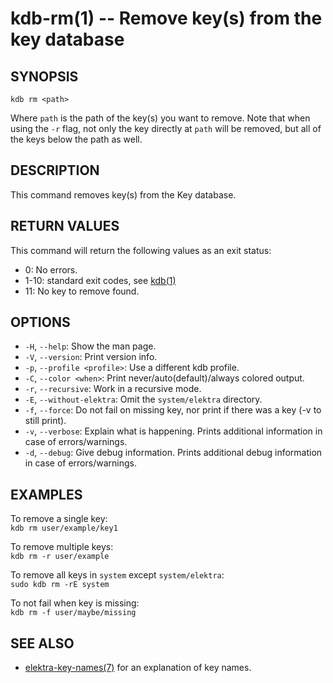 # kdb-rm(1) -- Remove key(s) from the key database

## SYNOPSIS

`kdb rm <path>`

Where `path` is the path of the key(s) you want to remove.
Note that when using the `-r` flag, not only the key directly at `path` will be removed, but all of the keys below the path as well.

## DESCRIPTION

This command removes key(s) from the Key database.

## RETURN VALUES

This command will return the following values as an exit status:

- 0:
  No errors.
- 1-10:
  standard exit codes, see [kdb(1)](kdb.md)
- 11:
  No key to remove found.

## OPTIONS

- `-H`, `--help`:
  Show the man page.
- `-V`, `--version`:
  Print version info.
- `-p`, `--profile <profile>`:
  Use a different kdb profile.
- `-C`, `--color <when>`:
  Print never/auto(default)/always colored output.
- `-r`, `--recursive`:
  Work in a recursive mode.
- `-E`, `--without-elektra`:
  Omit the `system/elektra` directory.
- `-f`, `--force`:
  Do not fail on missing key, nor print if there was a key (-v to still print).
- `-v`, `--verbose`:
  Explain what is happening. Prints additional information in case of errors/warnings.
- `-d`, `--debug`:
  Give debug information. Prints additional debug information in case of errors/warnings.

## EXAMPLES

To remove a single key:<br>
`kdb rm user/example/key1`

To remove multiple keys:<br>
`kdb rm -r user/example`

To remove all keys in `system` except `system/elektra`:<br>
`sudo kdb rm -rE system`

To not fail when key is missing:<br>
`kdb rm -f user/maybe/missing`

## SEE ALSO

- [elektra-key-names(7)](elektra-key-names.md) for an explanation of key names.
